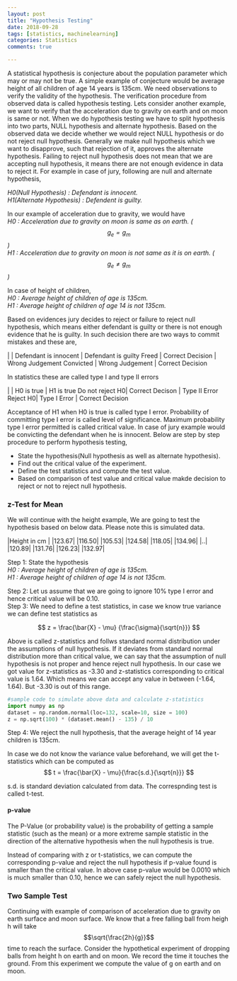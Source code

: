 ```yaml
---
layout: post
title: "Hypothesis Testing"
date: 2018-09-28
tags: [statistics, machinelearning]
categories: Statistics
comments: true

---
```


A statistical hypothesis is conjecture about the population parameter which may or may not be true. A simple example of conjecture would be average height of all children of age 14 years is 135cm. We need observations to verify the validity of the hypothesis. The verification procedure from observed data is called hypothesis testing. Lets consider another example, we want to verify that the acceleration due to gravity on earth and on moon is same or not. When we do hypothesis testing we have to split hypothesis into two parts, NULL hypothesis and alternate hypothesis. Based on the observed data we decide whether we would reject NULL hypothesis or do not reject null hypothesis. Generally we make null hypothesis which we want to disapprove, such that rejection of it, approves the alternate hypothesis. Failing to reject null hypothesis does not mean that we are accepting null hypothesis, it means there are not enough evidence in data to reject it. For example in case of jury, following are null and alternate hypothesis,

*H0(Null Hypothesis) : Defendant is innocent.*  
*H1(Alternate Hypothesis) : Defendent is guilty.*

In our example of acceleration due to gravity, we would have  
*H0 : Acceleration due to gravity on moon is same as on earth. ($$ g_e = g_m $$)*  
*H1 : Acceleration due to gravity on moon is not same as it is on earth. ($$ g_e \neq g_m $$)*

In case of height of children,  
*H0 : Average height of children of age is 135cm.*  
*H1 : Average height of children of age 14 is not 135cm.*

Based on evidences jury decides to reject or failure to reject null hypothesis, which means either defendant is guilty or there is not enough evidence that he is guilty. In such decision there are two ways to commit mistakes and these are,

| | Defendant is innocent | Defendant is guilty
Freed | Correct Decision | Wrong Judgement
Convicted | Wrong Judgement | Correct Decision

In statistics these are called type I and type II errors

| | H0 is true | H1 is true
Do not reject H0| Correct Decison | Type II Error
Reject H0| Type I Error | Correct Decision

Acceptance of H1 when H0 is true is called type I error. Probability of committing type I error is called level of significance. Maximum probability type I error permitted is called critical value. In case of jury example would be convicting the defendant when he is innocent.
Below are step by step procedure to perform hypothesis testing,
* State the hypothesis(Null hypothesis as well as alternate hypothesis).
* Find out the critical value of the experiment.
* Define the test statistics and compute the test value.
* Based on comparison of test value and critical value makde decision to reject or not to reject null hypothesis.


### z-Test for Mean

We will continue with the height example, We are going to test the hypothesis based on below data. Please note this is simulated data.

|Height in cm |
|123.67|
|116.50|
|105.53|
|124.58|
|118.05|
|134.96|
|..|
|120.89|
|131.76|
|126.23|
|132.97|

Step 1: State the hypothesis  
*H0 : Average height of children of age is 135cm.*  
*H1 : Average height of children of age 14 is not 135cm.*

Step 2: Let us assume that we are going to ignore 10% type I error and hence critical value will be 0.10.  
Step 3: We need to define a test statistics, in case we know true variance we can define test statistics as

$$ z = \frac{\bar{X} - \mu} {\frac{\sigma}{\sqrt{n}}} $$

Above is called z-statistics and follws standard normal distribution under the assumptions of null hypothesis. If it deviates from standard normal distribution more than critical value, we can say that the assumption of null hypothesis is not proper and hence reject null hypothesis. In our case we got value for z-statistics as -3.30 and z-statistics corresponding to critical value is 1.64. Which means we can accept any value in between (-1.64, 1.64). But -3.30 is out of this range.

```python
#sample code to simulate above data and calculate z-statistics
import numpy as np
dataset = np.random.normal(loc=132, scale=10, size = 100)
z = np.sqrt(100) * (dataset.mean() - 135) / 10 
```

Step 4: We reject the null hypothesis, that the average height of 14 year children is 135cm.

In case we do not know the variance value beforehand, we will get the t-statistics which can be computed as 
$$ t = \frac{\bar{X} - \mu}{\frac{s.d.}{\sqrt{n}}} $$ 

s.d. is standard deviation calculated from data. The correspnding test is called t-test.

#### p-value
The P-Value (or probability value) is the probability of getting a sample statistic (such as the mean) or a more extreme sample statistic in the direction of the alternative hypothesis when the null hypothesis is true.

Instead of comparing with z or t-statistics, we can compute the corresponding p-value and reject the null hypothesis if p-value found is smaller than the critical value. In above case p-value would be 0.0010 which is much smaller than 0.10, hence we can safely reject the null hypothesis.

### Two Sample Test

Continuing with example of comparison of acceleration due to gravity on earth surface and moon surface. We know that a free falling ball from heigh h will take $$\sqrt{\frac{2h}{g}}$$ time to reach the surface. Consider the hypothetical experiment of dropping balls from height h on earth and on moon. We record the time it touches the ground. From this experiment we compute the value of g on earth and on moon. 

